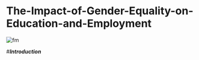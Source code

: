 # The-Impact-of-Gender-Equality-on-Education-and-Employment
![fm](https://github.com/Maureen610/The-Impact-of-Gender-Equality-on-Education-and-Employment/assets/71274439/73c6dabe-4990-45f3-84c5-0469d1676cec)

#***Introduction***
